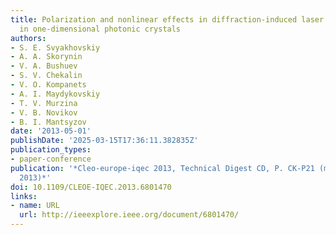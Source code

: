 ```yaml
---
title: Polarization and nonlinear effects in diffraction-induced laser pulse splitting
  in one-dimensional photonic crystals
authors:
- S. E. Svyakhovskiy
- A. A. Skorynin
- V. A. Bushuev
- S. V. Chekalin
- V. O. Kompanets
- A. I. Maydykovskiy
- T. V. Murzina
- V. B. Novikov
- B. I. Mantsyzov
date: '2013-05-01'
publishDate: '2025-03-15T17:36:11.382835Z'
publication_types:
- paper-conference
publication: '*Cleo-europe-iqec 2013, Technical Digest CD, P. CK-P21 (munich, Germany,
  2013)*'
doi: 10.1109/CLEOE-IQEC.2013.6801470
links:
- name: URL
  url: http://ieeexplore.ieee.org/document/6801470/
---
```

